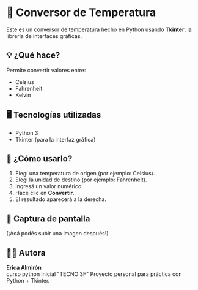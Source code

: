 # 🧊 Conversor de Temperatura

Este es un conversor de temperatura hecho en Python usando **Tkinter**, la librería de interfaces gráficas.

## 💡 ¿Qué hace?

Permite convertir valores entre:
- Celsius
- Fahrenheit
- Kelvin

## 🖥️ Tecnologías utilizadas

- Python 3
- Tkinter (para la interfaz gráfica)

## 🧪 ¿Cómo usarlo?

1. Elegí una temperatura de origen (por ejemplo: Celsius).
2. Elegí la unidad de destino (por ejemplo: Fahrenheit).
3. Ingresá un valor numérico.
4. Hacé clic en **Convertir**.
5. El resultado aparecerá a la derecha.

## 📸 Captura de pantalla
(¡Acá podés subir una imagen después!)

## 👩‍💻 Autora

**Erica Almirón**  
curso python inicial "TECNO 3F"
Proyecto personal para práctica con Python + Tkinter.
